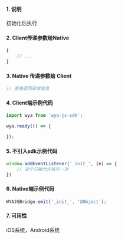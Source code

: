 #### 1. 说明

初始化后执行

#### 2. Client传递参数给Native

```javascript
{
    // ...
}
```
#### 3. Native 传递参数给 Client

```javascript
// 直接返回异常信息
```

#### 4. Client端示例代码

```javascript
import wya from 'wya-js-sdk';

wya.ready(() => {

});
```

#### 5. 不引入sdk示例代码

```javascript
window.addEventListener('_init_', (e) => {
	// 这个只被允许执行一次
})
```

#### 6. Native端示例代码

```javascript
WYAJSBridge.emit('_init_', '@Object');
```

#### 7. 可用性

iOS系统，Android系统

